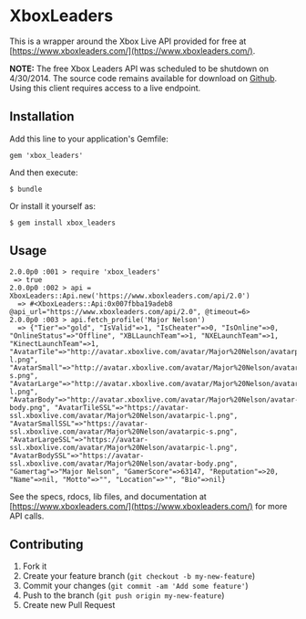 # XboxLeaders

This is a wrapper around the Xbox Live API provided for free at [https://www.xboxleaders.com/](https://www.xboxleaders.com/).

__NOTE:__ The free Xbox Leaders API was scheduled to be shutdown on 4/30/2014. The source code remains available for download on 
[Github](https://github.com/XboxLeaders/XboxLiveAPI). Using this client requires access to a live endpoint.

## Installation

Add this line to your application's Gemfile:

    gem 'xbox_leaders'

And then execute:

    $ bundle

Or install it yourself as:

    $ gem install xbox_leaders

## Usage

    2.0.0p0 :001 > require 'xbox_leaders'
     => true
    2.0.0p0 :002 > api = XboxLeaders::Api.new('https://www.xboxleaders.com/api/2.0')
      => #<XboxLeaders::Api:0x007fbba19adeb8 @api_url="https://www.xboxleaders.com/api/2.0", @timeout=6>
    2.0.0p0 :003 > api.fetch_profile('Major Nelson')
      => {"Tier"=>"gold", "IsValid"=>1, "IsCheater"=>0, "IsOnline"=>0, "OnlineStatus"=>"Offline", "XBLLaunchTeam"=>1, "NXELaunchTeam"=>1, "KinectLaunchTeam"=>1, "AvatarTile"=>"http://avatar.xboxlive.com/avatar/Major%20Nelson/avatarpic-l.png", "AvatarSmall"=>"http://avatar.xboxlive.com/avatar/Major%20Nelson/avatarpic-s.png", "AvatarLarge"=>"http://avatar.xboxlive.com/avatar/Major%20Nelson/avatarpic-l.png", "AvatarBody"=>"http://avatar.xboxlive.com/avatar/Major%20Nelson/avatar-body.png", "AvatarTileSSL"=>"https://avatar-ssl.xboxlive.com/avatar/Major%20Nelson/avatarpic-l.png", "AvatarSmallSSL"=>"https://avatar-ssl.xboxlive.com/avatar/Major%20Nelson/avatarpic-s.png", "AvatarLargeSSL"=>"https://avatar-ssl.xboxlive.com/avatar/Major%20Nelson/avatarpic-l.png", "AvatarBodySSL"=>"https://avatar-ssl.xboxlive.com/avatar/Major%20Nelson/avatar-body.png", "Gamertag"=>"Major Nelson", "GamerScore"=>63147, "Reputation"=>20, "Name"=>nil, "Motto"=>"", "Location"=>"", "Bio"=>nil}

See the specs, rdocs, lib files, and documentation at [https://www.xboxleaders.com/](https://www.xboxleaders.com/) for more API calls.

## Contributing

1. Fork it
2. Create your feature branch (`git checkout -b my-new-feature`)
3. Commit your changes (`git commit -am 'Add some feature'`)
4. Push to the branch (`git push origin my-new-feature`)
5. Create new Pull Request
